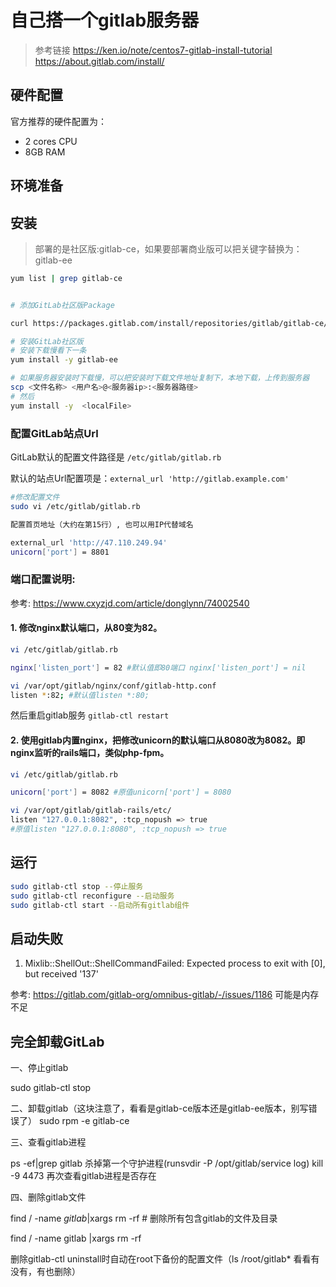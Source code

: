 # 自己搭一个gitlab服务器

> 参考链接
> <https://ken.io/note/centos7-gitlab-install-tutorial>
> <https://about.gitlab.com/install/>

## 硬件配置

官方推荐的硬件配置为：
- 2 cores CPU
- 8GB RAM

## 环境准备


## 安装

> 部署的是社区版:gitlab-ce，如果要部署商业版可以把关键字替换为：gitlab-ee


```bash
yum list | grep gitlab-ce


# 添加GitLab社区版Package

curl https://packages.gitlab.com/install/repositories/gitlab/gitlab-ce/script.rpm.sh | sudo bash

# 安装GitLab社区版
# 安装下载慢看下一条
yum install -y gitlab-ee

# 如果服务器安装时下载慢，可以把安装时下载文件地址复制下，本地下载，上传到服务器
scp <文件名称> <用户名>@<服务器ip>:<服务器路径>
# 然后
yum install -y  <localFile>

```

### 配置GitLab站点Url

GitLab默认的配置文件路径是 `/etc/gitlab/gitlab.rb`

默认的站点Url配置项是：`external_url 'http://gitlab.example.com'`


```bash
#修改配置文件
sudo vi /etc/gitlab/gitlab.rb

配置首页地址（大约在第15行）, 也可以用IP代替域名

external_url 'http://47.110.249.94'
unicorn['port'] = 8801

```

### 端口配置说明:

参考: <https://www.cxyzjd.com/article/donglynn/74002540>

#### 1. 修改nginx默认端口，从80变为82。

```bash
vi /etc/gitlab/gitlab.rb

nginx['listen_port'] = 82 #默认值即80端口 nginx['listen_port'] = nil
```

```bash
vi /var/opt/gitlab/nginx/conf/gitlab-http.conf
listen *:82; #默认值listen *:80;
```

然后重启gitlab服务 `gitlab-ctl restart`

#### 2. 使用gitlab内置nginx，把修改unicorn的默认端口从8080改为8082。即nginx监听的rails端口，类似php-fpm。

```bash
vi /etc/gitlab/gitlab.rb

unicorn['port'] = 8082 #原值unicorn['port'] = 8080
```

```bash
vi /var/opt/gitlab/gitlab-rails/etc/
listen "127.0.0.1:8082", :tcp_nopush => true
#原值listen "127.0.0.1:8080", :tcp_nopush => true
```


## 运行

```bash
sudo gitlab-ctl stop --停止服务
sudo gitlab-ctl reconfigure --启动服务
sudo gitlab-ctl start --启动所有gitlab组件
```


## 启动失败

1. Mixlib::ShellOut::ShellCommandFailed: Expected process to exit with [0], but received '137'

参考: <https://gitlab.com/gitlab-org/omnibus-gitlab/-/issues/1186>
可能是内存不足

## 完全卸载GitLab

一、停止gitlab

  sudo gitlab-ctl stop

二、卸载gitlab（这块注意了，看看是gitlab-ce版本还是gitlab-ee版本，别写错误了）
  sudo rpm -e gitlab-ce

三、查看gitlab进程

  ps -ef|grep gitlab
  杀掉第一个守护进程(runsvdir -P /opt/gitlab/service log)
  kill -9 4473
  再次查看gitlab进程是否存在

四、删除gitlab文件

  find / -name *gitlab*|xargs rm -rf     # 删除所有包含gitlab的文件及目录

  find / -name gitlab |xargs rm -rf

  删除gitlab-ctl uninstall时自动在root下备份的配置文件（ls /root/gitlab* 看看有没有，有也删除）
